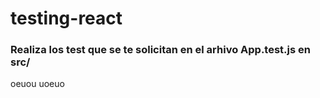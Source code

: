 # testing-react

### Realiza los test que se te solicitan en el arhivo App.test.js en src/

oeuou
uoeuo
